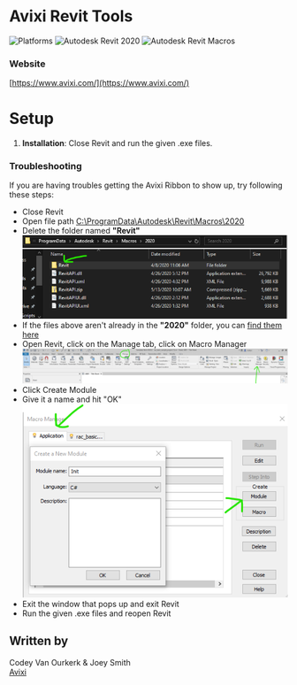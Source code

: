 # Avixi Revit Tools

![Platforms](https://img.shields.io/badge/Platform-Windows-lightgray.svg) ![Autodesk Revit 2020](https://img.shields.io/badge/Autodesk_Revit-2020-blue.svg) ![Autodesk Revit Macros](https://img.shields.io/badge/Autodesk_Revit-Macros-lightgreen.svg)


### Website

[https://www.avixi.com/](https://www.avixi.com/)

# Setup

1. **Installation**: Close Revit and run the given .exe files.

### Troubleshooting

If you are having troubles getting the Avixi Ribbon to show up, try following these steps:
- Close Revit
- Open file path [C:\ProgramData\Autodesk\Revit\Macros\2020](C:\ProgramData\Autodesk\Revit\Macros\2020)
- Delete the folder named **"Revit"**![Delete the folder named **"Revit"**](img/RevitFolderDelete.png)
- If the files above aren't already in the **"2020"** folder, you can [find them here ](RevitApi/RevitAPI.zip)
- Open Revit, click on the Manage tab, click on Macro Manager ![Manage tab](img/ManageMacro.png)
- Click Create Module
- Give it a name and hit "OK" <br/>![Confirm Module](img/ConfirmModule.png)
- Exit the window that pops up and exit Revit
- Run the given .exe files and reopen Revit

## Written by

Codey Van Ourkerk & Joey Smith <br />
<a href="http://avixi.com/">Avixi</a> <br />
